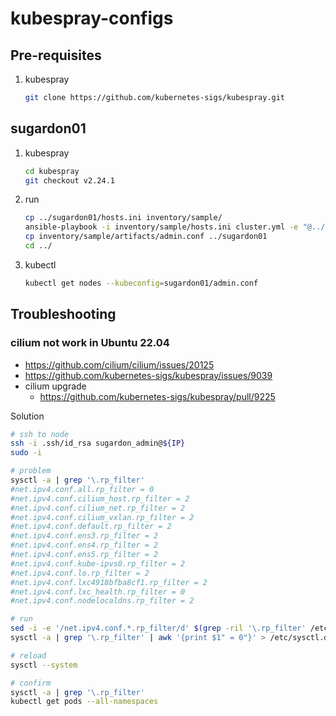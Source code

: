 # kubespray-configs

## Pre-requisites

1. kubespray
   ```bash
   git clone https://github.com/kubernetes-sigs/kubespray.git
   ```
## sugardon01

1. kubespray
   ```bash
   cd kubespray
   git checkout v2.24.1
   ```
1. run
   ```bash
   cp ../sugardon01/hosts.ini inventory/sample/
   ansible-playbook -i inventory/sample/hosts.ini cluster.yml -e "@../sugardon01/values.yaml" --skip-tags "kube-proxy" --become -vvv
   cp inventory/sample/artifacts/admin.conf ../sugardon01
   cd ../
   ```
1. kubectl
   ```bash
   kubectl get nodes --kubeconfig=sugardon01/admin.conf
   ```

## Troubleshooting

### cilium not work in Ubuntu 22.04

- https://github.com/cilium/cilium/issues/20125
- https://github.com/kubernetes-sigs/kubespray/issues/9039
- cilium upgrade
  - https://github.com/kubernetes-sigs/kubespray/pull/9225

Solution

```bash
# ssh to node
ssh -i .ssh/id_rsa sugardon_admin@${IP}
sudo -i

# problem
sysctl -a | grep '\.rp_filter'
#net.ipv4.conf.all.rp_filter = 0
#net.ipv4.conf.cilium_host.rp_filter = 2
#net.ipv4.conf.cilium_net.rp_filter = 2
#net.ipv4.conf.cilium_vxlan.rp_filter = 2
#net.ipv4.conf.default.rp_filter = 2
#net.ipv4.conf.ens3.rp_filter = 2
#net.ipv4.conf.ens4.rp_filter = 2
#net.ipv4.conf.ens5.rp_filter = 2
#net.ipv4.conf.kube-ipvs0.rp_filter = 2
#net.ipv4.conf.lo.rp_filter = 2
#net.ipv4.conf.lxc4918bfba8cf1.rp_filter = 2
#net.ipv4.conf.lxc_health.rp_filter = 0
#net.ipv4.conf.nodelocaldns.rp_filter = 2

# run
sed -i -e '/net.ipv4.conf.*.rp_filter/d' $(grep -ril '\.rp_filter' /etc/sysctl.d/ /usr/lib/sysctl.d/)
sysctl -a | grep '\.rp_filter' | awk '{print $1" = 0"}' > /etc/sysctl.d/1000-cilium.conf

# reload
sysctl --system

# confirm
sysctl -a | grep '\.rp_filter'
kubectl get pods --all-namespaces
```

